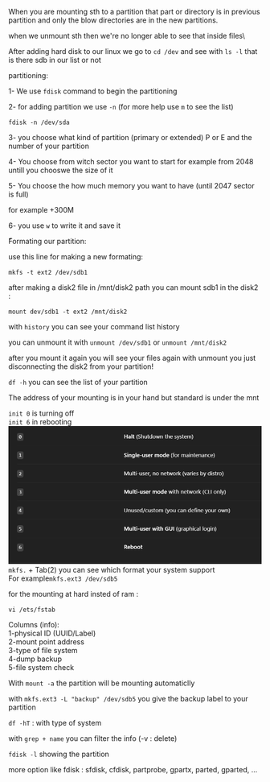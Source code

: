 When you are mounting sth to a partition that part or directory is in previous partition and only the blow directories are in the new partitions.

when we unmount sth then we're no longer able to see that inside files\

After adding hard disk to our linux we go to `cd /dev`
and see with `ls -l` that is there sdb in our list or not

partitioning:

1- We use `fdisk` command to begin the partitioning

2- for adding partition we use `-n` (for more help use `m` to see the list)

```
fdisk -n /dev/sda
```

3- you choose what kind of partition (primary or extended) P or E and the number of your partition

4- You choose from witch sector you want to start
for example from 2048 untill you chooswe the size of it

5- You choose the how much memory you want to have (until 2047 sector is full)


for example +300M

6- you use `w` to write it and save it

ّFormating our partition:

use this line for making a new formating:

```
mkfs -t ext2 /dev/sdb1
```

after making a disk2 file in /mnt/disk2 path you can mount sdb1 in the disk2 :

```
mount dev/sdb1 -t ext2 /mnt/disk2
```

with `history` you can see your command list history

you can unmount it with `unmount /dev/sdb1` or `unmount /mnt/disk2`

after you mount it again you will see your files again
with unmount you just disconnecting the disk2 from your partition!

`df -h` you can see the list of your partition

The address of your mounting is in your hand but standard is under the mnt

`init 0` is turning off  
`init 6` in rebooting
![alt text](assets/image8.png)
`mkfs.` + Tab(2) you can see which format your system support  
For example`mkfs.ext3 /dev/sdb5`

for the mounting at hard insted of ram :

```
vi /ets/fstab
```

Columns (info):  
1-physical ID (UUID/Label)  
2-mount point address  
3-type of file system  
4-dump backup  
5-file system check

With `mount -a` the partition will be mounting automaticlly

with `mkfs.ext3 -L "backup" /dev/sdb5` you give the backup label to your partition

`df -hT` : with type of system

with `grep + name` you can filter the info (-v : delete)

`fdisk -l` showing the partition

more option like fdisk :
sfdisk, cfdisk, partprobe, gpartx, parted, gparted, ...
